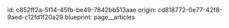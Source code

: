 id: c852ff2a-5f14-45fb-be49-7842bb513aae
origin: cd818772-0e77-42f8-9aed-c12fd1f20a29
blueprint: page__articles
